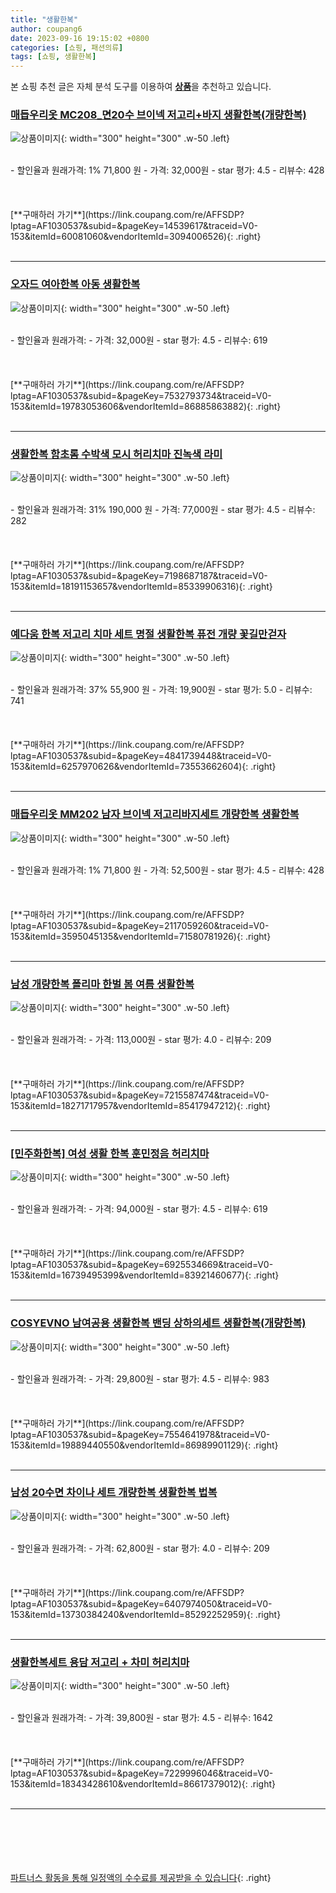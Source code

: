 ```yaml
---
title: "생활한복"
author: coupang6
date: 2023-09-16 19:15:02 +0800
categories: [쇼핑, 패션의류]
tags: [쇼핑, 생활한복]
---
```


본 쇼핑 추천 글은 자체 분석 도구를 이용하여 [**상품**](https://link.coupang.com/a/bao1ui)을 추천하고 있습니다.

### [매듭우리옷 MC208_면20수 브이넥 저고리+바지 생활한복(개량한복)](https://link.coupang.com/re/AFFSDP?lptag=AF1030537&subid=&pageKey=14539617&traceid=V0-153&itemId=60081060&vendorItemId=3094006526)

![상품이미지](https://thumbnail9.coupangcdn.com/thumbnails/remote/230x230ex/image/vendor_inventory/9f50/19f1ea2752526dc984fe27e2f922355a9d35b6dc94e6ece77b3b07f621e2.jpg){: width="300" height="300" .w-50 .left}


<br>
- 할인율과 원래가격: 1%  71,800   원
- 가격: 32,000원
- star 평가: 4.5
- 리뷰수: 428
<br>
<br>
<br>
<br>
[**구매하러 가기**](https://link.coupang.com/re/AFFSDP?lptag=AF1030537&subid=&pageKey=14539617&traceid=V0-153&itemId=60081060&vendorItemId=3094006526){: .right}
<br>
<br>

---

### [오자드 여아한복 아동 생활한복](https://link.coupang.com/re/AFFSDP?lptag=AF1030537&subid=&pageKey=7532793734&traceid=V0-153&itemId=19783053606&vendorItemId=86885863882)

![상품이미지](https://thumbnail6.coupangcdn.com/thumbnails/remote/230x230ex/image/vendor_inventory/b086/60d3a5751218a8a73bceb2d7e5f043b6b5c0a534fd651a3e254d4628f4f0.jpg){: width="300" height="300" .w-50 .left}


<br>
- 할인율과 원래가격: 
- 가격: 32,000원
- star 평가: 4.5
- 리뷰수: 619
<br>
<br>
<br>
<br>
[**구매하러 가기**](https://link.coupang.com/re/AFFSDP?lptag=AF1030537&subid=&pageKey=7532793734&traceid=V0-153&itemId=19783053606&vendorItemId=86885863882){: .right}
<br>
<br>

---

### [생활한복 함초롬 수박색 모시 허리치마 진녹색 라미](https://link.coupang.com/re/AFFSDP?lptag=AF1030537&subid=&pageKey=7198687187&traceid=V0-153&itemId=18191153657&vendorItemId=85339906316)

![상품이미지](https://thumbnail9.coupangcdn.com/thumbnails/remote/230x230ex/image/vendor_inventory/a399/7a97508626536f8acda40be45bb42fca8ae287d73af059375288f767bf3a.jpg){: width="300" height="300" .w-50 .left}


<br>
- 할인율과 원래가격: 31%  190,000   원
- 가격: 77,000원
- star 평가: 4.5
- 리뷰수: 282
<br>
<br>
<br>
<br>
[**구매하러 가기**](https://link.coupang.com/re/AFFSDP?lptag=AF1030537&subid=&pageKey=7198687187&traceid=V0-153&itemId=18191153657&vendorItemId=85339906316){: .right}
<br>
<br>

---

### [예다움 한복 저고리 치마 세트 명절 생활한복 퓨전 개량 꽃길만걷자](https://link.coupang.com/re/AFFSDP?lptag=AF1030537&subid=&pageKey=4841739448&traceid=V0-153&itemId=6257970626&vendorItemId=73553662604)

![상품이미지](https://thumbnail6.coupangcdn.com/thumbnails/remote/230x230ex/image/vendor_inventory/f3c0/58c018feede69c8c9f60e464b279718c56316690b8830104aaa146968533.jpg){: width="300" height="300" .w-50 .left}


<br>
- 할인율과 원래가격: 37%  55,900   원
- 가격: 19,900원
- star 평가: 5.0
- 리뷰수: 741
<br>
<br>
<br>
<br>
[**구매하러 가기**](https://link.coupang.com/re/AFFSDP?lptag=AF1030537&subid=&pageKey=4841739448&traceid=V0-153&itemId=6257970626&vendorItemId=73553662604){: .right}
<br>
<br>

---

### [매듭우리옷 MM202 남자 브이넥 저고리바지세트 개량한복 생활한복](https://link.coupang.com/re/AFFSDP?lptag=AF1030537&subid=&pageKey=2117059260&traceid=V0-153&itemId=3595045135&vendorItemId=71580781926)

![상품이미지](https://thumbnail10.coupangcdn.com/thumbnails/remote/230x230ex/image/vendor_inventory/c254/c842345d0014380d9d52cf26792aef933303acc7d7ae2b27ee2f164a0c32.jpg){: width="300" height="300" .w-50 .left}


<br>
- 할인율과 원래가격: 1%  71,800   원
- 가격: 52,500원
- star 평가: 4.5
- 리뷰수: 428
<br>
<br>
<br>
<br>
[**구매하러 가기**](https://link.coupang.com/re/AFFSDP?lptag=AF1030537&subid=&pageKey=2117059260&traceid=V0-153&itemId=3595045135&vendorItemId=71580781926){: .right}
<br>
<br>

---

### [남성 개량한복 폴리마 한벌 봄 여름 생활한복](https://link.coupang.com/re/AFFSDP?lptag=AF1030537&subid=&pageKey=7215587474&traceid=V0-153&itemId=18271717957&vendorItemId=85417947212)

![상품이미지](https://thumbnail6.coupangcdn.com/thumbnails/remote/230x230ex/image/vendor_inventory/cb3f/88b441a3cf618ada9f4ab0b453e900ca0357c2df29eabbb3916ce16dd6ca.JPG){: width="300" height="300" .w-50 .left}


<br>
- 할인율과 원래가격: 
- 가격: 113,000원
- star 평가: 4.0
- 리뷰수: 209
<br>
<br>
<br>
<br>
[**구매하러 가기**](https://link.coupang.com/re/AFFSDP?lptag=AF1030537&subid=&pageKey=7215587474&traceid=V0-153&itemId=18271717957&vendorItemId=85417947212){: .right}
<br>
<br>

---

### [[민주화한복] 여성 생활 한복 훈민정음 허리치마](https://link.coupang.com/re/AFFSDP?lptag=AF1030537&subid=&pageKey=6925534669&traceid=V0-153&itemId=16739495399&vendorItemId=83921460677)

![상품이미지](https://thumbnail9.coupangcdn.com/thumbnails/remote/230x230ex/image/vendor_inventory/ac31/fd935a37585b6fa49c8f21db837c5a9e24564042373e1587f3664fb321b2.png){: width="300" height="300" .w-50 .left}


<br>
- 할인율과 원래가격: 
- 가격: 94,000원
- star 평가: 4.5
- 리뷰수: 619
<br>
<br>
<br>
<br>
[**구매하러 가기**](https://link.coupang.com/re/AFFSDP?lptag=AF1030537&subid=&pageKey=6925534669&traceid=V0-153&itemId=16739495399&vendorItemId=83921460677){: .right}
<br>
<br>

---

### [COSYEVNO 남여공용 생활한복 밴딩 상하의세트 생활한복(개량한복)](https://link.coupang.com/re/AFFSDP?lptag=AF1030537&subid=&pageKey=7554641978&traceid=V0-153&itemId=19889440550&vendorItemId=86989901129)

![상품이미지](https://thumbnail7.coupangcdn.com/thumbnails/remote/230x230ex/image/vendor_inventory/e517/b5cc6c08005db75065856111399e3095b545fb28c822e9cb06e3db5577ad.jpg){: width="300" height="300" .w-50 .left}


<br>
- 할인율과 원래가격: 
- 가격: 29,800원
- star 평가: 4.5
- 리뷰수: 983
<br>
<br>
<br>
<br>
[**구매하러 가기**](https://link.coupang.com/re/AFFSDP?lptag=AF1030537&subid=&pageKey=7554641978&traceid=V0-153&itemId=19889440550&vendorItemId=86989901129){: .right}
<br>
<br>

---

### [남성 20수면 차이나 세트 개량한복 생활한복 법복](https://link.coupang.com/re/AFFSDP?lptag=AF1030537&subid=&pageKey=6407974050&traceid=V0-153&itemId=13730384240&vendorItemId=85292252959)

![상품이미지](https://thumbnail10.coupangcdn.com/thumbnails/remote/230x230ex/image/vendor_inventory/2fb7/d1add49ab18609d847a91e58fba7dff7cb0de18508db3ea59e8dabdc1d98.jpg){: width="300" height="300" .w-50 .left}


<br>
- 할인율과 원래가격: 
- 가격: 62,800원
- star 평가: 4.0
- 리뷰수: 209
<br>
<br>
<br>
<br>
[**구매하러 가기**](https://link.coupang.com/re/AFFSDP?lptag=AF1030537&subid=&pageKey=6407974050&traceid=V0-153&itemId=13730384240&vendorItemId=85292252959){: .right}
<br>
<br>

---

### [생활한복세트 용담 저고리 + 차미 허리치마](https://link.coupang.com/re/AFFSDP?lptag=AF1030537&subid=&pageKey=7229996046&traceid=V0-153&itemId=18343428610&vendorItemId=86617379012)

![상품이미지](https://thumbnail8.coupangcdn.com/thumbnails/remote/230x230ex/image/vendor_inventory/6c10/ec41196a8c2656898aa618f4b0a7979e7c140f57f0394bff01330918132a.jpg){: width="300" height="300" .w-50 .left}


<br>
- 할인율과 원래가격: 
- 가격: 39,800원
- star 평가: 4.5
- 리뷰수: 1642
<br>
<br>
<br>
<br>
[**구매하러 가기**](https://link.coupang.com/re/AFFSDP?lptag=AF1030537&subid=&pageKey=7229996046&traceid=V0-153&itemId=18343428610&vendorItemId=86617379012){: .right}
<br>
<br>

---
<br><br><br><br><br> [파트너스 활동을 통해 일정액의 수수료를 제공받을 수 있습니다](https://link.coupang.com/a/bao1ui){: .right}